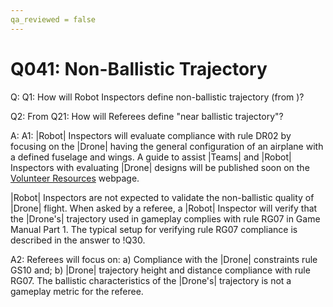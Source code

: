 ```yaml
---
qa_reviewed = false
---
```


# Q041: Non-Ballistic Trajectory

Q: Q1: How will Robot Inspectors define non-ballistic trajectory (from <DR02>)?

Q2: From Q21: How will Referees define "near ballistic trajectory"?

A: A1: |Robot| Inspectors will evaluate compliance with rule DR02 by focusing on the |Drone| having the general configuration of an airplane with a defined fuselage and wings. A guide to assist |Teams| and |Robot| Inspectors with evaluating |Drone| designs will be published soon on the [Volunteer Resources](https://www.firstinspires.org/node/5146) webpage.

|Robot| Inspectors are not expected to validate the non-ballistic quality of |Drone| flight. When asked by a referee, a |Robot| Inspector will verify that the |Drone's| trajectory used in gameplay complies with rule RG07 in Game Manual Part 1. The typical setup for verifying rule RG07 compliance is described in the answer to !Q30.

A2: Referees will focus on: a) Compliance with the |Drone| constraints rule GS10 and; b) |Drone| trajectory height and distance compliance with rule RG07. The ballistic characteristics of the |Drone's| trajectory is not a gameplay metric for the referee.